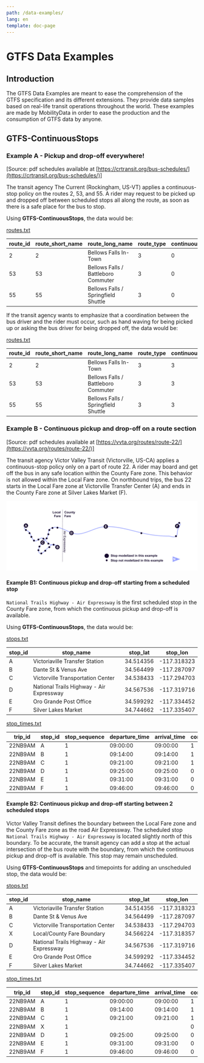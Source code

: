 ```yaml
---
path: /data-examples/
lang: en
template: doc-page
---
```


# GTFS Data Examples

## Introduction

The GTFS Data Examples are meant to ease the comprehension of the GTFS specification and its different extensions. They provide data samples based on real-life transit operations throughout the world. These examples are made by MobilityData in order to ease the production and the consumption of GTFS data by anyone.

## GTFS-ContinuousStops

### Example A - Pickup and drop-off everywhere!

[Source: pdf schedules available at [https://crtransit.org/bus-schedules/](https://crtransit.org/bus-schedules/)]

The transit agency The Current (Rockingham, US-VT) applies a continuous-stop policy on the routes 2, 53, and 55. A rider may request to be picked up and dropped off between scheduled stops all along the route, as soon as there is a safe place for the bus to stop.

Using **GTFS-ContinuousStops**, the data would be:

[routes.txt](/reference/static/#routestxt)

| route_id | route_short_name | route_long_name | route_type | continuous_pickup | continuous_drop_off |
|  ------- | ------- | ------- | ------- | ------- | ------- |
| 2 | 2 | Bellows Falls In-Town | 3 | 0 | 0 |
| 53 | 53 | Bellows Falls / Battleboro Commuter | 3 | 0 | 0 |
| 55 | 55 | Bellows Falls / Springfield Shuttle | 3 | 0 | 0 |

If the transit agency wants to emphasize that a coordination between the bus driver and the rider must occur, such as hand waving for being picked up or asking the bus driver for being dropped off, the data would be:

[routes.txt](/reference/static/#routestxt)

| route_id | route_short_name | route_long_name | route_type | continuous_pickup | continuous_drop_off |
| ------ | ------ | ------ | ------ | ------ | ------ |
| 2 | 2 | Bellows Falls In-Town | 3 | 3 | 3 |
| 53 | 53 | Bellows Falls / Battleboro Commuter | 3 | 3 | 3 |
| 55 | 55 | Bellows Falls / Springfield Shuttle | 3 | 3 | 3 |

### Example B - Continuous pickup and drop-off on a route section
[Source: pdf schedules available at [https://vvta.org/routes/route-22/](https://vvta.org/routes/route-22/)]

The transit agency Victor Valley Transit (Victorville, US-CA) applies a continuous-stop policy only on a part of route 22. A rider may board and get off the bus in any safe location within the County Fare zone. This behavior is not allowed within the Local Fare zone. On northbound trips, the bus 22 starts in the Local Fare zone at Victorville Transfer Center (A) and ends in the County Fare zone at Silver Lakes Market (F).

<img src="../../images/victor-valley-transit.png" alt="transitScheme" id="transitScheme" class="transitScheme">

#### Example B1:  Continuous pickup and drop-off starting from a scheduled stop
`National Trails Highway - Air Expressway` is the first scheduled stop in the County Fare zone, from which the continuous pickup and drop-off is available.

Using **GTFS-ContinuousStops**, the data would be:

[stops.txt](/reference/static/#stopstxt)

| stop_id | stop_name | stop_lat | stop_lon |
| ------ | ------ | ------ | ------ |
| A | Victoriaville Transfer Station | 34.514356 | -117.318323 |
| B | Dante St & Venus Ave | 34.564499 | -117.287097 |
| C | Victorville Transportation Center | 34.538433 | -117.294703 |
| D | National Trails Highway - Air Expressway | 34.567536 | -117.319716 |
| E | Oro Grande Post Office | 34.599292 | -117.334452 |
| F | Silver Lakes Market | 34.744662 | -117.335407 |

[stop_times.txt](/reference/static/#stoptimestxt)

| trip_id | stop_id | stop_sequence | departure_time | arrival_time | continuous_pickup | continuous_drop_off |
| ------ | ------ | ------ | ------ | ------ | ------ | ------ |
| 22NB9AM | A | 1 | 09:00:00 | 09:00:00 | 1 | 1 |
| 22NB9AM | B | 1 | 09:14:00 | 09:14:00 | 1 | 1 |
| 22NB9AM | C | 1 | 09:21:00 | 09:21:00 | 1 | 1 |
| 22NB9AM | D | 1 | 09:25:00 | 09:25:00 | 0 | 0 |
| 22NB9AM | E | 1 | 09:31:00 | 09:31:00 | 0 | 0 |
| 22NB9AM | F | 1 | 09:46:00 | 09:46:00 | 0 | 0 |


#### Example B2:  Continuous pickup and drop-off starting between 2 scheduled stops

Victor Valley Transit defines the boundary between the Local Fare zone and the County Fare zone as the road Air Expressway. The scheduled stop `National Trails Highway - Air Expressway` is located slightly north of this boundary. To be accurate, the transit agency can add a stop at the actual intersection of the bus route with the boundary, from which the continuous pickup and drop-off is available. This stop may remain unscheduled.

Using **GTFS-ContinuousStops** and timepoints for adding an unscheduled stop, the data would be:

[stops.txt](/reference/static#stopstxt)

| stop_id | stop_name | stop_lat | stop_lon |
| ------ | ------ | ------ | ------ |
| A | Victoriaville Transfer Station | 34.514356 | -117.318323 |
| B | Dante St & Venus Ave | 34.564499 | -117.287097 |
| C | Victorville Transportation Center | 34.538433 | -117.294703 |
| X | Local/County Fare Boundary | 34.566224 | -117.318357 |
| D | National Trails Highway - Air Expressway | 34.567536 | -117.319716 |
| E | Oro Grande Post Office | 34.599292 | -117.334452 |
| F | Silver Lakes Market | 34.744662 | -117.335407 |

[stop_times.txt](/reference/static/#stoptimestxt)

| trip_id | stop_id | stop_sequence | departure_time | arrival_time | continuous_pickup | continuous_drop_off | timepoint |
| ------ | ------ | ------ | ------ | ------ | ------ | ------ | ------ |
| 22NB9AM | A | 1 | 09:00:00 | 09:00:00 | 1 | 1 | 1 |
| 22NB9AM | B | 1 | 09:14:00 | 09:14:00 | 1 | 1 | 1 |
| 22NB9AM | C | 1 | 09:21:00 | 09:21:00 | 1 | 1 | 1 |
| 22NB9AM | X | 1 |  |  | 0 | 0 | 0 |
| 22NB9AM | D | 1 | 09:25:00 | 09:25:00 | 0 | 0 | 1 |
| 22NB9AM | E | 1 | 09:31:00 | 09:31:00 | 0 | 0 | 1 |
| 22NB9AM | F | 1 | 09:46:00 | 09:46:00 | 0 | 0 | 1 |